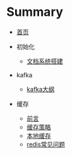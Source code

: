 # Summary

* [首页](README.md)



* 初始化
  - [文档系统搭建](文档系统搭建.md) 

* kafka
  - [kafka大纲](kafka/README.md) 
* 缓存
  *  [前言](缓存/README.md) 
  *  [缓存策略](缓存策略.md) 
  *  [本地缓存](本地缓存.md) 
  *  [redis常见问题](redis常见问题.md) 


